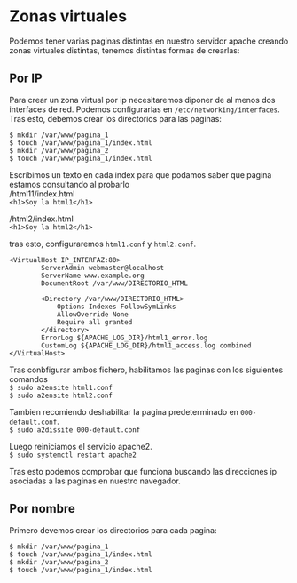 # Zonas virtuales
Podemos tener varias paginas distintas en nuestro servidor apache creando zonas virtuales distintas, tenemos distintas formas de crearlas:

## Por IP
Para crear un zona virtual por ip necesitaremos diponer de al menos dos interfaces de red. Podemos configurarlas en `/etc/networking/interfaces`.  
Tras esto, debemos crear los directorios para las paginas:
```
$ mkdir /var/www/pagina_1  
$ touch /var/www/pagina_1/index.html  
$ mkdir /var/www/pagina_2  
$ touch /var/www/pagina_1/index.html
```
Escribimos un texto en cada index para que podamos saber que pagina estamos consultando al probarlo  
/html11/index.html  
`<h1>Soy la html1</h1>`

/html2/index.html  
`<h1>Soy la html2</h1>`

tras esto, configuraremos `html1.conf` y `html2.conf`.  
```
<VirtualHost IP_INTERFAZ:80>
        ServerAdmin webmaster@localhost
        ServerName www.example.org
        DocumentRoot /var/www/DIRECTORIO_HTML

        <Directory /var/www/DIRECTORIO_HTML>
            Options Indexes FollowSymLinks
            AllowOverride None
            Require all granted
        </directory>
        ErrorLog ${APACHE_LOG_DIR}/html1_error.log
        CustomLog ${APACHE_LOG_DIR}/html1_access.log combined
</VirtualHost>
```
Tras conbfigurar ambos fichero, habilitamos las paginas con los siguientes comandos  
`$ sudo a2ensite html1.conf`  
`$ sudo a2ensite html2.conf`

Tambien recomiendo deshabilitar la pagina predeterminado en `000-default.conf`.  
`$ sudo a2dissite 000-default.conf`  

Luego reiniciamos el servicio apache2.  
`$ sudo systemctl restart apache2`

Tras esto podemos comprobar que funciona buscando las direcciones ip asociadas a las paginas en nuestro navegador.  
## Por nombre
Primero devemos crear los directorios para cada pagina:  
```
$ mkdir /var/www/pagina_1  
$ touch /var/www/pagina_1/index.html  
$ mkdir /var/www/pagina_2  
$ touch /var/www/pagina_1/index.html
```
